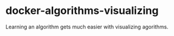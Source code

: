 # docker-algorithms-visualizing
Learning an algorithm gets much easier with visualizing  agorithms.
